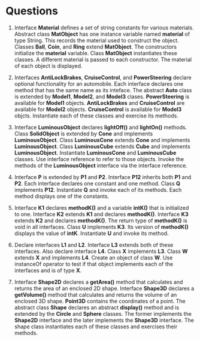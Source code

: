 # Questions

1. Interface **Material** defines a set of string constants for various materials. Abstract class **MatObject** has one instance variable named **material** of type String. This records the material used to construct the object. Classes **Ball**, **Coin**, and **Ring** extend **MatObject**. The constructors initialize the **material** variable. Class **MatObject** instantiates these classes. A different material is passed to each constructor. The material of each object is displayed.

2. Interfaces **AntiLockBrakes**, **CruiseControl**, and **PowerSteering** declare optional functionality for an automobile. Each interface declares one method that has the same name as its inteface. The abstract **Auto** class is extended by **Model1**, **Model2**, and **Model3** clases. **PowerSteering** is available for **Model1** objects. **AntiLockBrakes** and **CruiseControl** are available for **Model2** objects. **CruiseControl** is available for **Model3** objcts. Instantiate each of these classes and exercise its methods.

3. Interface **LuminousObject** declares **lightOff()** and **lightOn()** methods. Class **SolidObject** is extended by **Cone** and implements **LuminousObject**. Class **LuminousCone** extends **Cone** and implements **LuminousObject**. Class **LuminousCube** extends **Cube** and implements **LuminousObject**. Instantiate **LuminousCone** and **LuminousCube** classes. Use interface reference to refer to those objects. Invoke the methods of the **LuminousObject** interface via the interface reference.

4. Interface **P** is extended by **P1** and **P2**. Interface **P12** inherits both **P1** and **P2**. Each interface declares one constant and one method. Class **Q** implements **P12**. Instantiate **Q** and invoke each of its methods. Each method displays one of the constants.

5. Interface **K1** declares **methodK()** and a variable **intK()** that is initialized to one. Interface **K2** extends **K1** and declares **methodK()**. Interface **K3** extends **K2** and declares **methodK()**. The return type of **methodK()** is void in all interfaces. Class **U** implements **K3**. Its version of **methodK()** displays the value of **intK**. Instantiate **U** and invoke its method.

6. Declare interfaces **L1** and **L2**. Interface **L3** extends both of these interfaces. Also declare interface **L4**. Class **X** implements **L3**. Class **W** extends **X** and implements **L4**. Create an object of class **W**. Use instanceOf operator to test if that object implements each of the interfaces and is of type **X**.

7. Interface **Shape2D** declares a **getArea()** method that calculates and returns the area of an enclosed 2D shape. Interface **Shape3D** declares a **getVolume()** method that calculates and returns the volume of an enclosed 3D shape. **Point3D** contains the coordinates of a point. The abstract class **Shape** declares an abstract **display()** method and is extended by the **Circle** and **Sphere** classes. The former implements the **Shape2D** interface and the later implements the **Shape3D** interface. The shape class instantiates each of these classes and exercises their methods.
